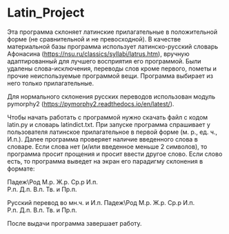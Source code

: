 # Latin_Project
Эта программа склоняет латинские прилагательные в положительной форме (не сравнительной и не превосходной).
В качестве материальной базы программа использует латинско-русский словарь Афонасина (https://nsu.ru/classics/syllabi/latrus.htm), вручную адаптированный для лучшего восприятия его программой. Были удалены слова-исключения, переводы слов кроме первого, пометы и прочие неиспользуемые программой вещи.
Программа выбирает из него только прилагательные.

Для нормального склонения русских переводов использован модуль pymorphy2 (https://pymorphy2.readthedocs.io/en/latest/).

Чтобы начать работать с программой нужно скачать файл с кодом latin.py и словарь latindict.txt.
При запуске программа спрашивает у пользователя латинское прилагательное в первой форме (м. р., ед. ч., И.п.).
Далее программа проверяет наличие введенного слова в словаре. Если слова нет (и/или введенное меньше 2 символов), то программа просит прощения и просит ввести другое слово. 
Если слово есть, то программа выведет на экран его парадигму склонения в формате: 

Падеж\Род      М.р.   Ж.р.   Ср.р
И.п.            
Р.п.
Д.п.
В.п.
Тв. и Пр.п.


Русский перевод во мн.ч. и И.п.
Падеж\Род      М.р.   Ж.р.   Ср.р
И.п.            
Р.п.
Д.п.
В.п.
Тв. и Пр.п.

После выдачи программа завершает работу.

